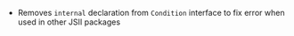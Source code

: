 - Removes `internal` declaration from `Condition` interface to fix error when used in other JSII packages
